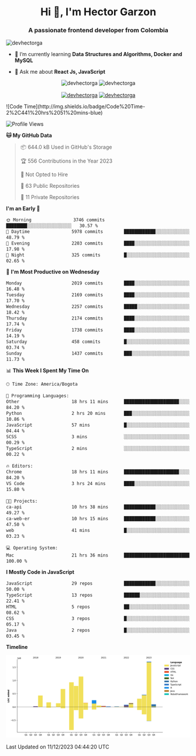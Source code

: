 <h1 align="center">Hi 👋, I'm Hector Garzon</h1>
<h3 align="center">A passionate frontend developer from Colombia</h3>

<p align="left"> <img src="https://komarev.com/ghpvc/?username=devhectorga" alt="devhectorga" /> </p>

- 🌱 I’m currently learning **Data Structures and Algorithms, Docker and MySQL**

- 💬 Ask me about **React Js, JavaScript**

<p align="center"> <img src="https://github-readme-stats.vercel.app/api?username=devhectorga&count_private=true&show_icons=true" alt="devhectorga" /> <img src="https://github-readme-stats.vercel.app/api/top-langs/?username=devhectorga&layout=compact" alt="devhectorga" /></p>

<p align="center">
<a href="https://twitter.com/devhectorga" target="blank"><img align="center" src="https://cdn.jsdelivr.net/npm/simple-icons@3.0.1/icons/twitter.svg" alt="devhectorga" height="20" width="20" /></a>
<a href="https://linkedin.com/in/devhectorga" target="blank"><img align="center" src="https://cdn.jsdelivr.net/npm/simple-icons@3.0.1/icons/linkedin.svg" alt="devhectorga" height="20" width="20" /></a>
</p>
<!--START_SECTION:waka-->
![Code Time](http://img.shields.io/badge/Code%20Time-2%2C441%20hrs%2051%20mins-blue)

![Profile Views](http://img.shields.io/badge/Profile%20Views-0-blue)

**🐱 My GitHub Data** 

> 📦 644.0 kB Used in GitHub's Storage 
 > 
> 🏆 556 Contributions in the Year 2023
 > 
> 🚫 Not Opted to Hire
 > 
> 📜 63 Public Repositories 
 > 
> 🔑 11 Private Repositories 
 > 
**I'm an Early 🐤** 

```text
🌞 Morning                3746 commits        ████████░░░░░░░░░░░░░░░░░   30.57 % 
🌆 Daytime                5978 commits        ████████████░░░░░░░░░░░░░   48.79 % 
🌃 Evening                2203 commits        ████░░░░░░░░░░░░░░░░░░░░░   17.98 % 
🌙 Night                  325 commits         █░░░░░░░░░░░░░░░░░░░░░░░░   02.65 % 
```
📅 **I'm Most Productive on Wednesday** 

```text
Monday                   2019 commits        ████░░░░░░░░░░░░░░░░░░░░░   16.48 % 
Tuesday                  2169 commits        ████░░░░░░░░░░░░░░░░░░░░░   17.70 % 
Wednesday                2257 commits        █████░░░░░░░░░░░░░░░░░░░░   18.42 % 
Thursday                 2174 commits        ████░░░░░░░░░░░░░░░░░░░░░   17.74 % 
Friday                   1738 commits        ████░░░░░░░░░░░░░░░░░░░░░   14.19 % 
Saturday                 458 commits         █░░░░░░░░░░░░░░░░░░░░░░░░   03.74 % 
Sunday                   1437 commits        ███░░░░░░░░░░░░░░░░░░░░░░   11.73 % 
```


📊 **This Week I Spent My Time On** 

```text
🕑︎ Time Zone: America/Bogota

💬 Programming Languages: 
Other                    18 hrs 11 mins      █████████████████████░░░░   84.20 % 
Python                   2 hrs 20 mins       ███░░░░░░░░░░░░░░░░░░░░░░   10.86 % 
JavaScript               57 mins             █░░░░░░░░░░░░░░░░░░░░░░░░   04.44 % 
SCSS                     3 mins              ░░░░░░░░░░░░░░░░░░░░░░░░░   00.29 % 
TypeScript               2 mins              ░░░░░░░░░░░░░░░░░░░░░░░░░   00.22 % 

🔥 Editors: 
Chrome                   18 hrs 11 mins      █████████████████████░░░░   84.20 % 
VS Code                  3 hrs 24 mins       ████░░░░░░░░░░░░░░░░░░░░░   15.80 % 

🐱‍💻 Projects: 
ca-api                   10 hrs 38 mins      ████████████░░░░░░░░░░░░░   49.27 % 
ca-web-er                10 hrs 15 mins      ████████████░░░░░░░░░░░░░   47.50 % 
web                      41 mins             █░░░░░░░░░░░░░░░░░░░░░░░░   03.23 % 

💻 Operating System: 
Mac                      21 hrs 36 mins      █████████████████████████   100.00 % 
```

**I Mostly Code in JavaScript** 

```text
JavaScript               29 repos            ████████████░░░░░░░░░░░░░   50.00 % 
TypeScript               13 repos            ██████░░░░░░░░░░░░░░░░░░░   22.41 % 
HTML                     5 repos             ██░░░░░░░░░░░░░░░░░░░░░░░   08.62 % 
CSS                      3 repos             █░░░░░░░░░░░░░░░░░░░░░░░░   05.17 % 
Java                     2 repos             █░░░░░░░░░░░░░░░░░░░░░░░░   03.45 % 
```



**Timeline**

![Lines of Code chart](https://raw.githubusercontent.com/devHectorGa/devHectorGa/master/assets/bar_graph.png)


 Last Updated on 11/12/2023 04:44:20 UTC
<!--END_SECTION:waka-->
